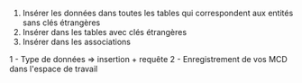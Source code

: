 1. Insérer les données dans toutes les tables qui correspondent aux entités sans clés étrangères
2. Insérer dans les tables avec clés étrangères
3. Insérer dans les associations


1 - Type de données => insertion + requête
2 - Enregistrement de vos MCD dans l'espace de travail